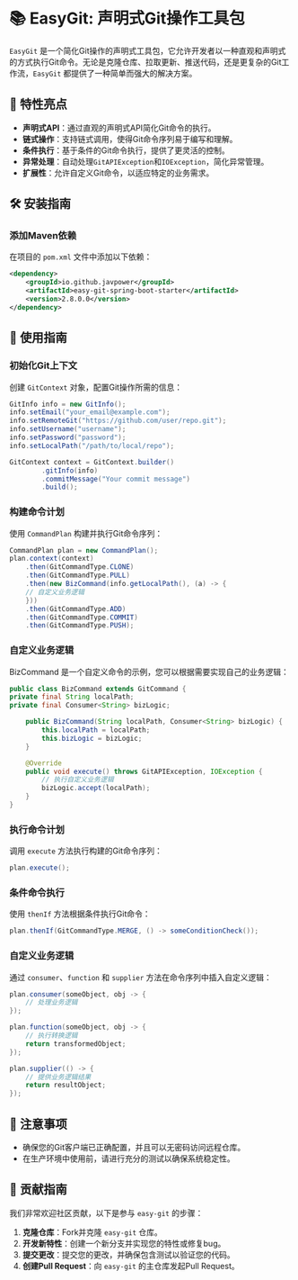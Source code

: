 # 📚 EasyGit: 声明式Git操作工具包

`EasyGit` 是一个简化Git操作的声明式工具包，它允许开发者以一种直观和声明式的方式执行Git命令。无论是克隆仓库、拉取更新、推送代码，还是更复杂的Git工作流，`EasyGit` 都提供了一种简单而强大的解决方案。

## 🌟 特性亮点

- **声明式API**：通过直观的声明式API简化Git命令的执行。
- **链式操作**：支持链式调用，使得Git命令序列易于编写和理解。
- **条件执行**：基于条件的Git命令执行，提供了更灵活的控制。
- **异常处理**：自动处理`GitAPIException`和`IOException`，简化异常管理。
- **扩展性**：允许自定义Git命令，以适应特定的业务需求。

## 🛠️ 安装指南

### 添加Maven依赖

在项目的 `pom.xml` 文件中添加以下依赖：

```xml
<dependency>
    <groupId>io.github.javpower</groupId>
    <artifactId>easy-git-spring-boot-starter</artifactId>
    <version>2.8.0.0</version>
</dependency>
```

## 🔧 使用指南

### 初始化Git上下文

创建 `GitContext` 对象，配置Git操作所需的信息：

```java
GitInfo info = new GitInfo();
info.setEmail("your_email@example.com");
info.setRemoteGit("https://github.com/user/repo.git");
info.setUsername("username");
info.setPassword("password");
info.setLocalPath("/path/to/local/repo");

GitContext context = GitContext.builder()
        .gitInfo(info)
        .commitMessage("Your commit message")
        .build();
```

### 构建命令计划

使用 `CommandPlan` 构建并执行Git命令序列：

```java
CommandPlan plan = new CommandPlan();
plan.context(context)
    .then(GitCommandType.CLONE)
    .then(GitCommandType.PULL)
    .then(new BizCommand(info.getLocalPath(), (a) -> {
    // 自定义业务逻辑
    }))
    .then(GitCommandType.ADD)
    .then(GitCommandType.COMMIT)
    .then(GitCommandType.PUSH);
```
### 自定义业务逻辑
BizCommand 是一个自定义命令的示例，您可以根据需要实现自己的业务逻辑：
```java
public class BizCommand extends GitCommand {
private final String localPath;
private final Consumer<String> bizLogic;

    public BizCommand(String localPath, Consumer<String> bizLogic) {
        this.localPath = localPath;
        this.bizLogic = bizLogic;
    }

    @Override
    public void execute() throws GitAPIException, IOException {
        // 执行自定义业务逻辑
        bizLogic.accept(localPath);
    }
}
```
### 执行命令计划

调用 `execute` 方法执行构建的Git命令序列：

```java
plan.execute();
```

### 条件命令执行

使用 `thenIf` 方法根据条件执行Git命令：

```java
plan.thenIf(GitCommandType.MERGE, () -> someConditionCheck());
```

### 自定义业务逻辑

通过 `consumer`、`function` 和 `supplier` 方法在命令序列中插入自定义逻辑：

```java
plan.consumer(someObject, obj -> {
    // 处理业务逻辑
});

plan.function(someObject, obj -> {
    // 执行转换逻辑
    return transformedObject;
});

plan.supplier(() -> {
    // 提供业务逻辑结果
    return resultObject;
});
```

## 📜 注意事项

- 确保您的Git客户端已正确配置，并且可以无密码访问远程仓库。
- 在生产环境中使用前，请进行充分的测试以确保系统稳定性。

## 🤝 贡献指南

我们非常欢迎社区贡献，以下是参与 `easy-git` 的步骤：

1. **克隆仓库**：Fork并克隆 `easy-git` 仓库。
2. **开发新特性**：创建一个新分支并实现您的特性或修复bug。
3. **提交更改**：提交您的更改，并确保包含测试以验证您的代码。
4. **创建Pull Request**：向 `easy-git` 的主仓库发起Pull Request。

